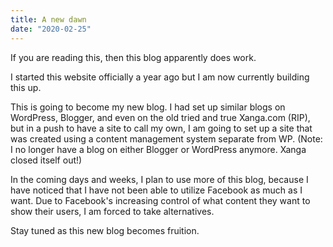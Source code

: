 ```yaml
---
title: A new dawn
date: "2020-02-25"
---
```


If you are reading this, then this blog apparently does work.

I started this website officially a year ago but I am now currently building this up.

This is going to become my new blog. I had set up similar blogs on WordPress, Blogger, and
even on the old tried and true Xanga.com (RIP), but in a push to have a site to
call my own, I am going to set up a site that was created using a content management system separate from WP.
(Note: I no longer have a blog on either Blogger or WordPress anymore. Xanga closed itself out!)

In the coming days and weeks, I plan to use more of this blog, because I have noticed
that I have not been able to utilize Facebook as much as I want. Due to Facebook's increasing
control of what content they want to show their users, I am forced to take alternatives.

Stay tuned as this new blog becomes fruition.